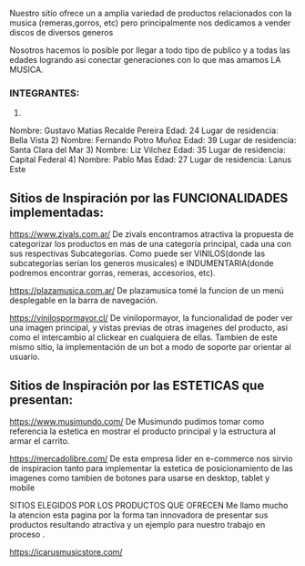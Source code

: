 Nuestro sitio ofrece un a amplia variedad de productos relacionados con la musica (remeras,gorros, etc) pero principalmente nos dedicamos a vender discos de diversos generos

Nosotros hacemos lo posible por llegar a todo tipo de publico y a todas las edades logrando asi conectar generaciones con lo que mas amamos LA MUSICA.

### INTEGRANTES:
1)
Nombre: Gustavo Matias Recalde Pereira
Edad: 24
Lugar de residencia: Bella Vista
2)
Nombre: Fernando Potro Muñoz
Edad: 39
Lugar de residencia: Santa Clara del Mar
3)
Nombre: Liz Vilchez
Edad: 35 
Lugar de residencia: Capital Federal
4)
Nombre: Pablo Mas
Edad: 27
Lugar de residencia: Lanus Este


## Sitios de Inspiración por las FUNCIONALIDADES implementadas:

https://www.zivals.com.ar/
De zivals encontramos atractiva la propuesta de categorizar los productos en mas de una categoría principal, cada una con sus respectivas Subcategorías. Como puede ser VINILOS(donde las subcategorías serían los generos musicales) e INDUMENTARIA(donde podremos encontrar gorras, remeras, accesorios, etc).

https://plazamusica.com.ar/
De plazamusica tomé la funcion de un menú desplegable en la barra de navegación.

https://vinilospormayor.cl/
De vinilopormayor, la funcionalidad de poder ver una imagen principal, y vistas previas de otras imagenes del producto, asi como el intercambio al clickear en cualquiera de ellas.
Tambien de este mismo sitio, la implementación de un bot a modo de soporte par orientar al usuario.

## Sitios de Inspiración por las ESTETICAS que presentan:

https://www.musimundo.com/
De Musimundo pudimos tomar como referencia la estetica en mostrar el producto principal y la estructura al armar el carrito.

https://mercadolibre.com/
De esta empresa lider en e-commerce nos sirvio de inspiracion tanto para implementar la estetica de posicionamiento de las imagenes como tambien de botones para usarse en desktop, tablet y mobile

SITIOS ELEGIDOS POR LOS PRODUCTOS QUE OFRECEN
Me llamo mucho la atencion esta pagina por la forma tan innovadora de presentar sus productos resultando atractiva y un ejemplo para nuestro trabajo en proceso .


https://icarusmusicstore.com/